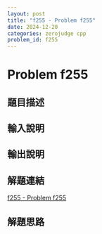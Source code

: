 ```yaml
---
layout: post
title: "f255 - Problem f255"
date: 2024-12-20
categories: zerojudge cpp
problem_id: f255
---
```


# Problem f255

## 題目描述



## 輸入說明



## 輸出說明



## 解題連結

[f255 - Problem f255](https://zerojudge.tw/ShowProblem?problemid=f255)

## 解題思路

